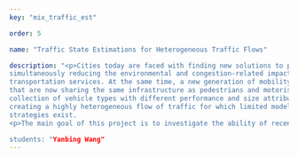 ```yaml
---
key: "mix_traffic_est"

order: 5

name: "Traffic State Estimations for Heterogeneous Traffic Flows"

description: "<p>Cities today are faced with finding new solutions to provide access and mobility while
simultaneously reducing the environmental and congestion-related impacts caused by our
transportation services. At the same time, a new generation of mobility service providers are introducing shared fleets of dockless bikes, bikes with electric assist (e-bikes), and electric scooters
that are now sharing the same infrastructure as pedestrians and motorists. Combined, this emerging
collection of vehicle types with different performance and size attributes are interacting and
creating a highly heterogeneous flow of traffic for which limited models and traffic management
strategies exist.
<p>The main goal of this project is to investigate the ability of recently developed heterogeneous traffic flow models to capture the increasingly sophisticated features of urban traffic streams. Estimation algorithms will be developed to assess the model capabilities when combined with streaming data using nonlinear estimation techniques such as the particle filter.  Additionally, analysis from model implementations will provide insights on transportation planning and management strategies that are most suitable for today’s urban traffic complexity.

students: "Yanbing Wang"
---
```


